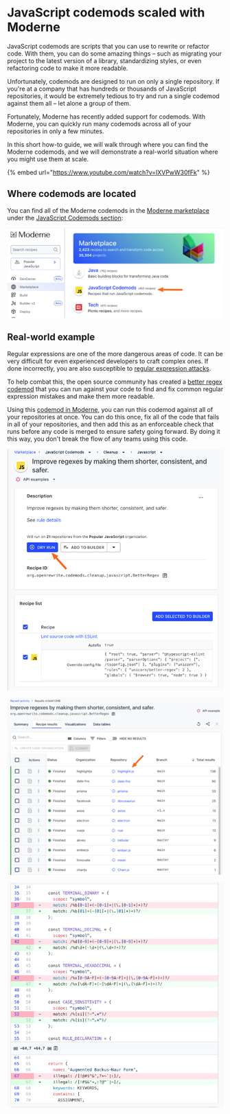 # JavaScript codemods scaled with Moderne

JavaScript codemods are scripts that you can use to rewrite or refactor code. With them, you can do some amazing things – such as migrating your project to the latest version of a library, standardizing styles, or even refactoring code to make it more readable.

Unfortunately, codemods are designed to run on only a single repository. If you're at a company that has hundreds or thousands of JavaScript repositories, it would be extremely tedious to try and run a single codemod against them all – let alone a group of them.

Fortunately, Moderne has recently added support for codemods. With Moderne, you can quickly run many codemods across all of your repositories in only a few minutes.

In this short how-to guide, we will walk through where you can find the Moderne codemods, and we will demonstrate a real-world situation where you might use them at scale.

{% embed url="https://www.youtube.com/watch?v=lXVPwW30fFk" %}

## Where codemods are located

You can find all of the Moderne codemods in the [Moderne marketplace](https://app.moderne.io/marketplace) under the [JavaScript Codemods section](https://app.moderne.io/marketplace/org.openrewrite.codemods):

![](/.gitbook/assets/codemods-section.png)

## Real-world example

Regular expressions are one of the more dangerous areas of code. It can be very difficult for even experienced developers to craft complex ones. If done incorrectly, you are also susceptible to [regular expression attacks](https://owasp.org/www-community/attacks/Regular_expression_Denial_of_Service_-_ReDoS).

To help combat this, the open source community has created a [better regex codemod](https://github.com/sindresorhus/eslint-plugin-unicorn/blob/main/docs/rules/better-regex.md) that you can run against your code to find and fix common regular expression mistakes and make them more readable.

Using this [codemod in Moderne](https://app.moderne.io/recipes/org.openrewrite.codemods.cleanup.javascript.BetterRegex), you can run this codemod against all of your repositories at once. You can do this once, fix all of the code that fails in all of your repositories, and then add this as an enforceable check that runs before any code is merged to ensure safety going forward. By doing it this way, you don't break the flow of any teams using this code.

![The codemod to fix regular expressions](/.gitbook/assets/regex-recipe.png)

![List of results from running the codemod against the popular JavaScript repositories](/.gitbook/assets/regex-results.png)

![Example regex changes the codemod makes](/.gitbook/assets/regex-example-fix.png)